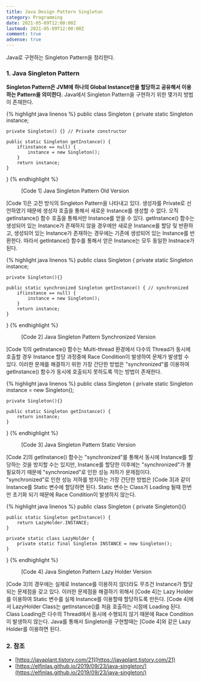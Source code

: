 ```yaml
---
title: Java Design Pattern Singleton
category: Programming
date: 2021-05-09T12:00:00Z
lastmod: 2021-05-09T12:00:00Z
comment: true
adsense: true
---
```


Java로 구현하는 Singleton Pattern을 정리한다.

### 1. Java Singleton Pattern

**Singleton Pattern은 JVM에 하나의 Global Instance만을 할당하고 공유해서 이용하는 Pattern을 의미한다.** Java에서 Singleton Pattern을 구현하기 위한 몇가지 방법이 존재한다.

{% highlight java linenos %}
public class Singleton { 
    private static Singleton instance;

    private Singleton() {} // Private constructor

    public static Singleton getInstance() { 
        if(instance == null) { 
            instance = new Singleton();
        } 
        return instance; 
    } 
}
{% endhighlight %}
<figure>
<figcaption class="caption">[Code 1] Java Singleton Pattern Old Version</figcaption>
</figure>

[Code 1]은 고전 방식의 Singleton Pattern을 나타내고 있다. 생성자를 Private로 선언하였기 때문에 생성자 호출을 통해서 새로운 Instance를 생성할 수 없다. 오직 getInstance() 함수 호출을 통해서만 Instance를 얻을 수 있다. getInstance() 함수는 생성되어 있는 Instance가 존재하지 않을 경우에만 새로운 Instance를 할당 및 반환하고, 생성되어 있는 Instance가 존재하는 경우에는 기존에 생성되어 있는 Instance를 반환한다. 따라서 getIntance() 함수를 통해서 얻은 Instance는 모두 동일한 Instnace가 된다.

{% highlight java linenos %}
public class Singleton { 
    private static Singleton instance; 

    private Singleton(){} 
    
    public static synchronized Singleton getInstance() { // synchronized
        if(instance == null) { 
            instance = new Singleton();
        }
        return instance;
    }
}
{% endhighlight %}
<figure>
<figcaption class="caption">[Code 2] Java Singleton Pattern Synchronized Version</figcaption>
</figure>

[Code 1]의 getInstance() 함수는 Multi-thread 환경에서 다수의 Thread가 동시에 호출할 경우 Instance 할당 과정중에 Race Condition이 발생하여 문제가 발생할 수 있다. 이러한 문제를 해결하기 위한 가장 간단한 방법은 "synchronized"를 이용하여 getInstance() 함수가 동시에 호출되지 못하도록 막는 방법이 존재한다.

{% highlight java linenos %}
public class Singleton {
    private static Singleton instance = new Singleton();

    private Singleton(){}
    
    public static Singleton getInstance() {
        return instance;
    }
}
{% endhighlight %}
<figure>
<figcaption class="caption">[Code 3] Java Singleton Pattern Static Version</figcaption>
</figure>

[Code 2]의 getInstance() 함수는 "synchronized"를 통해서 동시에 Instance를 할당하는 것을 방지할 수는 있지만, Instance를 할당한 이후에는 "synchronized"가 불필요하기 때문에 "synchronized"로 인한 성능 저하가 문제점이다. "synchronized"로 인한 성능 저하를 방지하는 가장 간단한 방법은 [Code 3]과 같이 Instance를 Static 변수에 할당하면 된다. Static 변수는 Class가 Loading 될때 한번만 초기화 되기 때문에 Race Condition이 발생하지 않는다.

{% highlight java linenos %}
public class Singleton { 
    private Singleton(){} 
    
    public static Singleton getInstance() { 
        return LazyHolder.INSTANCE; 
    }
    
    private static class LazyHolder { 
        private static final Singleton INSTANCE = new Singleton(); 
    }
}
{% endhighlight %}
<figure>
<figcaption class="caption">[Code 4] Java Singleton Pattern Lazy Holder Version</figcaption>
</figure>

[Code 3]의 경우에는 실제로 Instance를 이용하지 않더라도 무조건 Instance가 할당되는 문제점을 갖고 있다. 이러한 문제점을 해결하기 위해서 [Code 4]는 Lazy Holder를 이용하여 Static 변수를 실제 Instance를 이용할때 할당하도록 만든다. [Code 4]에서 LazyHolder Class는 getInstance()를 처음 호출하는 시점에 Loading 된다. Class Loading은 다수의 Thread에서 동시에 수행되지 않기 때문에 Race Condition이 발생하지 않는다. Java를 통해서 Singleton을 구현할때는 [Code 4]와 같은 Lazy Holder를 이용하면 된다.

### 2. 참조

* [https://javaplant.tistory.com/21](https://javaplant.tistory.com/21)
* [https://elfinlas.github.io/2019/09/23/java-singleton/](https://elfinlas.github.io/2019/09/23/java-singleton/)
